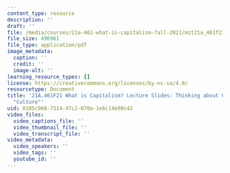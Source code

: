```yaml
---
content_type: resource
description: ''
draft: ''
file: /media/courses/21a-461-what-is-capitalism-fall-2021/mit21a_461f21_sess6.pdf
file_size: 496961
file_type: application/pdf
image_metadata:
  caption: ''
  credit: ''
  image-alt: ''
learning_resource_types: []
license: https://creativecommons.org/licenses/by-nc-sa/4.0/
resourcetype: Document
title: '21A.461F21 What is Capitalism? Lecture Slides: Thinking about Capitalism and
  "Culture"'
uid: 0185c966-7514-47c2-870a-1e6c14e90c42
video_files:
  video_captions_file: ''
  video_thumbnail_file: ''
  video_transcript_file: ''
video_metadata:
  video_speakers: ''
  video_tags: ''
  youtube_id: ''
---
```

